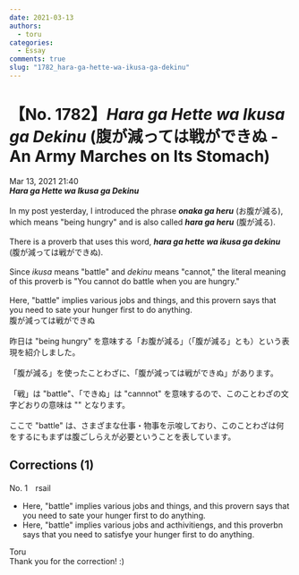 ```yaml
---
date: 2021-03-13
authors:
  - toru
categories:
  - Essay
comments: true
slug: "1782_hara-ga-hette-wa-ikusa-ga-dekinu"
---
```


# 【No. 1782】<strong><em>Hara ga Hette wa Ikusa ga Dekinu</strong></em> (腹が減っては戦ができぬ - An Army Marches on Its Stomach)
<div class="date">Mar 13, 2021 21:40</div>
<div id="post"><div id="body_show_ori">
<strong><em>Hara ga Hette wa Ikusa ga Dekinu</strong></em><br/><br/>In my post yesterday, I introduced the phrase <strong><em>onaka ga heru</em></strong> (お腹が減る), which means "being hungry" and is also called <strong><em>hara ga heru</em></strong> (腹が減る).<br/><br/>There is a proverb that uses this word, <strong><em>hara ga hette wa ikusa ga dekinu</em></strong> (腹が減っては戦ができぬ).<br/><br/>Since <em>ikusa</em> means "battle" and <em>dekinu</em> means "cannot," the literal meaning of this proverb is "You cannot do battle when you are hungry."<br/><br/>Here, "battle" implies various jobs and things, and this provern says that you need to sate your hunger first to do anything.
</div></div>

<!-- more -->

<div id="post_ja"><div id="body_show_mo">
腹が減っては戦ができぬ<br/><br/>昨日は "being hungry" を意味する「お腹が減る」（「腹が減る」とも）という表現を紹介しました。<br/><br/>「腹が減る」を使ったことわざに、「腹が減っては戦ができぬ」があります。<br/><br/>「戦」は "battle"、「できぬ」は "cannnot" を意味するので、このことわざの文字どおりの意味は "" となります。<br/><br/>ここで "battle" は、さまざまな仕事・物事を示唆しており、このことわざは何をするにもまずは腹ごしらえが必要ということを表しています。
</div></div>

## Corrections (1)
<div id="block"><div class="first_name"> No. 1　<span class="just_name">rsail</span></div><div id="block2">
<ul class="correction_field">
<li class="incorrect">Here, "battle" implies various jobs and things, and this provern says that you need to sate your hunger first to do anything.</li>
<li class="corrected correct">
Here, "battle" implies various jobs and <span class="f_red">ac</span>t<span class="f_gray"><span class="sline">h</span></span>i<span class="f_red">vitie</span><span class="f_gray"><span class="sline">ng</span></span>s, and this prover<span class="f_red">b</span><span class="f_gray"><span class="sline">n</span></span> says that you need to sat<span class="f_red">isfy</span><span class="f_gray"><span class="sline">e</span></span> your hunger first to do anything.
</li>
</ul>
</div><div class="name"><span class="just_name">Toru</span><br>
Thank you for the correction! :)
</div>
</div>
